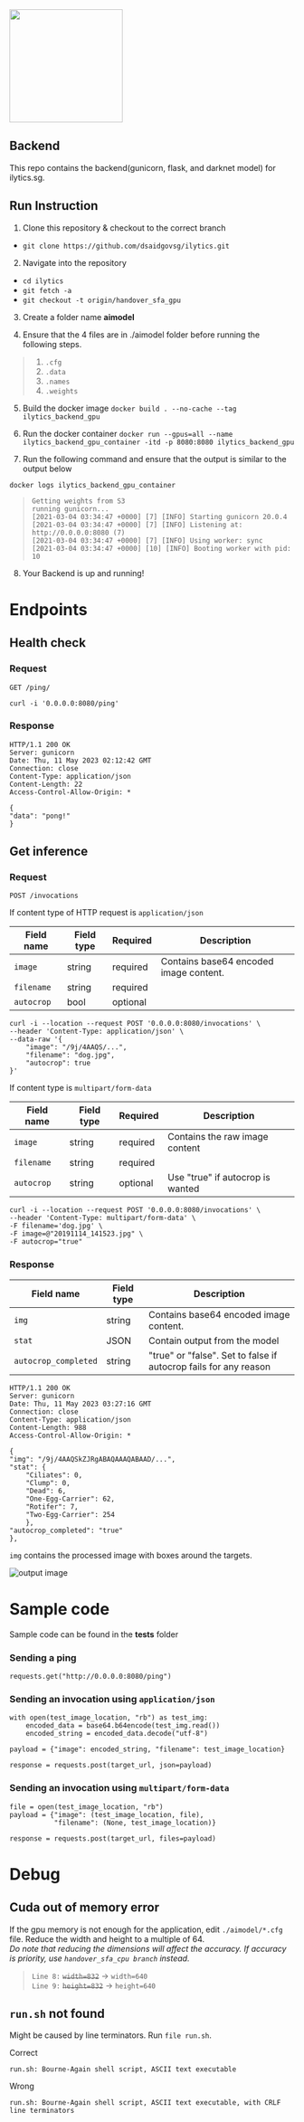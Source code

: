 <img src="logo.png" width="200">

## Backend

This repo contains the backend(gunicorn, flask, and darknet model) for ilytics.sg.


## Run Instruction


1. Clone this repository & checkout to the correct branch

 - `git clone https://github.com/dsaidgovsg/ilytics.git`

2. Navigate into the repository

 - `cd ilytics`
 - `git fetch -a`
 - `git checkout -t origin/handover_sfa_gpu`

3. Create a folder name **aimodel**

4. Ensure that the 4 files are in ./aimodel folder before running the following steps.

> 1. `.cfg`
> 2. `.data` 
> 3. `.names`
> 4. `.weights`

5. Build the docker image
 `docker build . --no-cache --tag ilytics_backend_gpu`

6. Run the docker container
 `docker run --gpus=all --name ilytics_backend_gpu_container -itd -p 8080:8080 ilytics_backend_gpu`

7. Run the following command and ensure that the output is similar to the output below
```
docker logs ilytics_backend_gpu_container
```
> `Getting weights from S3`  
> `running gunicorn...`  
> `[2021-03-04 03:34:47 +0000] [7] [INFO] Starting gunicorn 20.0.4`  
> `[2021-03-04 03:34:47 +0000] [7] [INFO] Listening at: http://0.0.0.0:8080 (7)`  
> `[2021-03-04 03:34:47 +0000] [7] [INFO] Using worker: sync`  
> `[2021-03-04 03:34:47 +0000] [10] [INFO] Booting worker with pid: 10`  

8. Your Backend is up and running!

# Endpoints

## Health check

### Request

`GET /ping/`

    curl -i '0.0.0.0:8080/ping'

### Response
    HTTP/1.1 200 OK
    Server: gunicorn
    Date: Thu, 11 May 2023 02:12:42 GMT
    Connection: close
    Content-Type: application/json
    Content-Length: 22
    Access-Control-Allow-Origin: *

    {
    "data": "pong!"
    }

## Get inference

### Request

`POST /invocations`

If content type of HTTP request is `application/json`

| Field name | Field type | Required | Description                            |
| ---------- | ---------- | -------- | -------------------------------------- |
| `image`    | string     | required | Contains base64 encoded image content. |
| `filename` | string     | required |                                        |
| `autocrop` | bool       | optional |                                        |

    curl -i --location --request POST '0.0.0.0:8080/invocations' \
    --header 'Content-Type: application/json' \
    --data-raw '{
        "image": "/9j/4AAQS/...",
        "filename": "dog.jpg",
        "autocrop": true
    }'

If content type is `multipart/form-data`

| Field name | Field type | Required | Description                      |
| ---------- | ---------- | -------- | -------------------------------- |
| `image`    | string     | required | Contains the raw image content   |
| `filename` | string     | required |
| `autocrop` | string     | optional | Use "true" if autocrop is wanted |


    curl -i --location --request POST '0.0.0.0:8080/invocations' \
    --header 'Content-Type: multipart/form-data' \
    -F filename='dog.jpg' \
    -F image=@"20191114_141523.jpg" \
    -F autocrop="true"

### Response

| Field name           | Field type | Description                                                      |
| -------------------- | ---------- | ---------------------------------------------------------------- |
| `img`                | string     | Contains base64 encoded image content.                           |
| `stat`               | JSON       | Contain output from the model                                    |
| `autocrop_completed` | string     | "true" or "false". Set to false if autocrop fails for any reason |


    HTTP/1.1 200 OK
    Server: gunicorn
    Date: Thu, 11 May 2023 03:27:16 GMT
    Connection: close
    Content-Type: application/json
    Content-Length: 988
    Access-Control-Allow-Origin: *

    {
    "img": "/9j/4AAQSkZJRgABAQAAAQABAAD/...", 
    "stat": {
        "Ciliates": 0, 
        "Clump": 0, 
        "Dead": 6, 
        "One-Egg-Carrier": 62, 
        "Rotifer": 7, 
        "Two-Egg-Carrier": 254
        },
    "autocrop_completed": "true"
    },

`img` contains the processed image with boxes around the targets.

![output image](./data/example_output_img.png)

# Sample code

Sample code can be found in the __tests__ folder

### Sending a ping
    requests.get("http://0.0.0.0:8080/ping")

### Sending an invocation using `application/json`
    with open(test_image_location, "rb") as test_img:
        encoded_data = base64.b64encode(test_img.read())
        encoded_string = encoded_data.decode("utf-8")

    payload = {"image": encoded_string, "filename": test_image_location}

    response = requests.post(target_url, json=payload)

### Sending an invocation using `multipart/form-data`
    file = open(test_image_location, "rb")
    payload = {"image": (test_image_location, file),
               "filename": (None, test_image_location)}

    response = requests.post(target_url, files=payload)


# Debug

## Cuda out of memory error
If the gpu memory is not enough for the application, edit `./aimodel/*.cfg` file. Reduce the width and height to a multiple of 64.  
*Do note that reducing the dimensions will affect the accuracy. If accuracy is priority, use `handover_sfa_cpu branch` instead.*
> `Line 8:` ~~`width=832`~~ -> `width=640`  
> `Line 9:` ~~`height=832`~~ -> `height=640` 

## `run.sh` not found
Might be caused by line terminators. Run `file run.sh`.

Correct

    run.sh: Bourne-Again shell script, ASCII text executable

Wrong

    run.sh: Bourne-Again shell script, ASCII text executable, with CRLF line terminators
